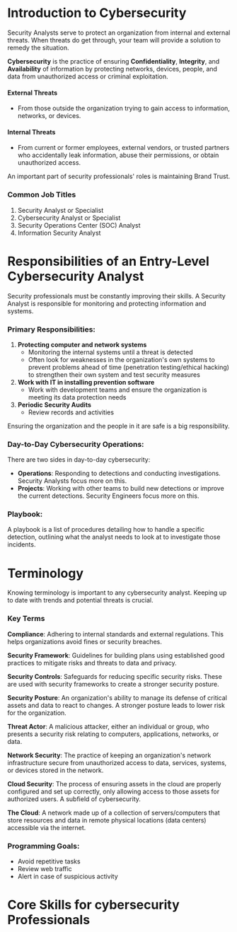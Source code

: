 # Introduction to Cybersecurity

Security Analysts serve to protect an organization from internal and external threats. When threats do get through, your team will provide a solution to remedy the situation.

**Cybersecurity** is the practice of ensuring **Confidentiality**, **Integrity**, and **Availability** of information by protecting networks, devices, people, and data from unauthorized access or criminal exploitation.

#### External Threats
- From those outside the organization trying to gain access to information, networks, or devices.

#### Internal Threats
- From current or former employees, external vendors, or trusted partners who accidentally leak information, abuse their permissions, or obtain unauthorized access.

An important part of security professionals' roles is maintaining Brand Trust.

### Common Job Titles
1. Security Analyst or Specialist
2. Cybersecurity Analyst or Specialist
3. Security Operations Center (SOC) Analyst
4. Information Security Analyst

# Responsibilities of an Entry-Level Cybersecurity Analyst

Security professionals must be constantly improving their skills. A Security Analyst is responsible for monitoring and protecting information and systems.

### Primary Responsibilities:
1. **Protecting computer and network systems**
    - Monitoring the internal systems until a threat is detected
    - Often look for weaknesses in the organization's own systems to prevent problems ahead of time (penetration testing/ethical hacking) to strengthen their own system and test security measures
2. **Work with IT in installing prevention software**
    - Work with development teams and ensure the organization is meeting its data protection needs
3. **Periodic Security Audits**
    - Review records and activities

Ensuring the organization and the people in it are safe is a big responsibility.

### Day-to-Day Cybersecurity Operations:
There are two sides in day-to-day cybersecurity:

- **Operations**: Responding to detections and conducting investigations. Security Analysts focus more on this.
- **Projects**: Working with other teams to build new detections or improve the current detections. Security Engineers focus more on this.

### Playbook:
A playbook is a list of procedures detailing how to handle a specific detection, outlining what the analyst needs to look at to investigate those incidents.

# Terminology

Knowing terminology is important to any cybersecurity analyst. Keeping up to date with trends and potential threats is crucial.

### Key Terms

**Compliance**: Adhering to internal standards and external regulations. This helps organizations avoid fines or security breaches.

**Security Framework**: Guidelines for building plans using established good practices to mitigate risks and threats to data and privacy.

**Security Controls**: Safeguards for reducing specific security risks. These are used with security frameworks to create a stronger security posture.

**Security Posture**: An organization's ability to manage its defense of critical assets and data to react to changes. A stronger posture leads to lower risk for the organization.

**Threat Actor**: A malicious attacker, either an individual or group, who presents a security risk relating to computers, applications, networks, or data.

**Network Security**: The practice of keeping an organization's network infrastructure secure from unauthorized access to data, services, systems, or devices stored in the network.

**Cloud Security**: The process of ensuring assets in the cloud are properly configured and set up correctly, only allowing access to those assets for authorized users. A subfield of cybersecurity.

**The Cloud**: A network made up of a collection of servers/computers that store resources and data in remote physical locations (data centers) accessible via the internet.

### Programming Goals:
- Avoid repetitive tasks
- Review web traffic
- Alert in case of suspicious activity

# Core Skills for cybersecurity Professionals
